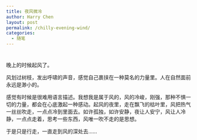 ```yaml
---
title: 夜风微冷
author: Harry Chen
layout: post
permalink: /chilly-evening-wind/
categories:
  - 随笔
---
```

# 

晚上的时候起风了。

风划过树枝，发出呼啸的声音，感觉自己裹挟在一种莫名的力量里。人在自然面前永远是渺小的。

感觉有时候是很难用语言描述。我想我是属于风的，风的冷峻，刚强，那种不惧一切的力量，都会在心底激起一种感动。起风的夜里，走在飘飞的枯叶里，风把热气一丝丝吹走，一点点冷到里面去。如许孤独，如许安静，夜让人安宁，风让人冷静，一点点走着，思考一些东西，风唯一吹不走的是思想。

于是只是行走，一直走到风的深处去……